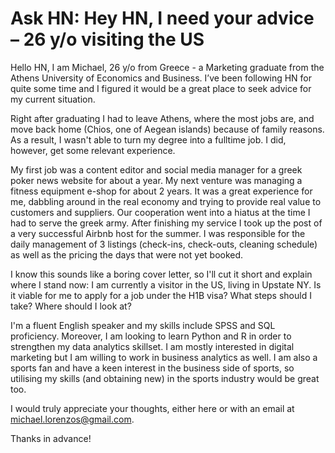 # Ask HN: Hey HN, I need your advice – 26 y/o visiting the US

Hello HN,
I am Michael, 26 y&#x2F;o from Greece - a Marketing graduate from the Athens University of Economics and Business. I’ve been following HN for quite some time and I figured it would be a great place to seek advice for my current situation.<p>Right after graduating I had to leave Athens, where the most jobs are, and move back home (Chios, one of Aegean islands) because of family reasons. As a result, I wasn&#x27;t able to turn my degree into a fulltime job. I did, however, get some relevant experience.<p>My first job was a content editor and social media manager for a greek poker news website for about a year. My next venture was managing a fitness equipment e-shop for about 2 years. It was a great experience for me, dabbling around in the real economy and trying to provide real value to customers and suppliers. Our cooperation went into a hiatus at the time I had to serve the greek army. After finishing my service I took up the post of a very successful Airbnb host for the summer. I was responsible for the daily management of 3 listings (check-ins, check-outs, cleaning schedule) as well as the pricing the days that were not yet booked.<p>I know this sounds like a boring cover letter, so I&#x27;ll cut it short and explain where I stand now: I am currently a visitor in the US, living in Upstate NY. Is it viable for me to apply for a job under the H1B visa? What steps should I take? Where should I look at?<p>I&#x27;m a fluent English speaker and my skills include SPSS and SQL proficiency. Moreover, I am looking to learn Python and R in order to strengthen my data analytics skillset. I am mostly interested in digital marketing but I am willing to work in business analytics as well. I am also a sports fan and have a keen interest in the business side of sports, so utilising my skills (and obtaining new) in the sports industry would be great too.<p>I would truly appreciate your thoughts, either here or with an email at michael.lorenzos@gmail.com.<p>Thanks in advance!
